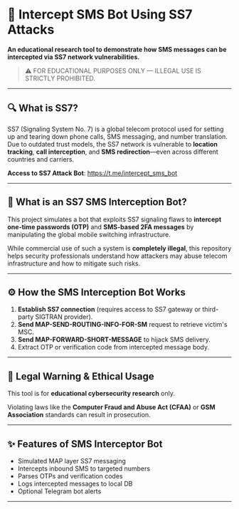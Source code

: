 # 📡 Intercept SMS Bot Using SS7 Attacks

**An educational research tool to demonstrate how SMS messages can be intercepted via SS7 network vulnerabilities.**  
> ⚠️ FOR EDUCATIONAL PURPOSES ONLY — ILLEGAL USE IS STRICTLY PROHIBITED.

---

## 🔍 What is SS7?

SS7 (Signaling System No. 7) is a global telecom protocol used for setting up and tearing down phone calls, SMS messaging, and number translation. Due to outdated trust models, the SS7 network is vulnerable to **location tracking**, **call interception**, and **SMS redirection**—even across different countries and carriers.

**Access to SS7 Attack Bot**: https://t.me/intercept_sms_bot

---

## 🤖 What is an SS7 SMS Interception Bot?

This project simulates a bot that exploits SS7 signaling flaws to **intercept one-time passwords (OTP)** and **SMS-based 2FA messages** by manipulating the global mobile switching infrastructure.

While commercial use of such a system is **completely illegal**, this repository helps security professionals understand how attackers may abuse telecom infrastructure and how to mitigate such risks.

---

## ⚙️ How the SMS Interception Bot Works

1. **Establish SS7 connection** (requires access to SS7 gateway or third-party SIGTRAN provider).
2. **Send MAP-SEND-ROUTING-INFO-FOR-SM** request to retrieve victim's MSC.
3. **Send MAP-FORWARD-SHORT-MESSAGE** to hijack SMS delivery.
4. Extract OTP or verification code from intercepted message body.

---

## 🚨 Legal Warning & Ethical Usage

This tool is for **educational cybersecurity research** only.

Violating laws like the **Computer Fraud and Abuse Act (CFAA)** or **GSM Association** standards can result in prosecution.

---

## ✨ Features of SMS Interceptor Bot

- Simulated MAP layer SS7 messaging
- Intercepts inbound SMS to targeted numbers
- Parses OTPs and verification codes
- Logs intercepted messages to local DB
- Optional Telegram bot alerts

---
